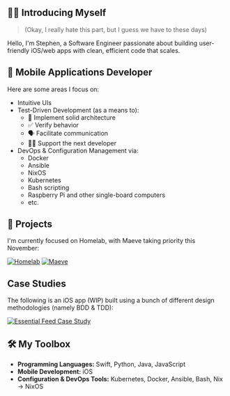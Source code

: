 ## 🙋🏻 Introducing Myself

> (Okay, I really hate this part, but I guess we have to these days)

Hello, I'm Stephen, a Software Engineer passionate about building user-friendly iOS/web apps
with clean, efficient code that scales.

## 📲 Mobile Applications Developer

Here are some areas I focus on:

- Intuitive UIs
- Test-Driven Development (as a means to):
  - 📐 Implement solid architecture
  - ✅ Verify behavior
  - 🗣️ Facilitate communication
  - 🤝🏼 Support the next developer
- DevOps & Configuration Management via:
  - Docker
  - Ansible
  - NixOS
  - Kubernetes
  - Bash scripting
  - Raspberry Pi and other single-board computers
  - etc.

## 🚀 Projects

I'm currently focused on Homelab, with Maeve taking priority this November:

[![Homelab](https://github-readme-stats.vercel.app/api/pin/?username=webdavis&repo=Homelab&theme=dracula&hide_border=true)](https://github.com/webdavis/Homelab)
[![Maeve](https://github-readme-stats.vercel.app/api/pin/?username=webdavis&repo=Maeve&theme=dracula&hide_border=true)](https://github.com/webdavis/Maeve)

## Case Studies

The following is an iOS app (WIP) built using a bunch of different design methodologies (namely BDD & TDD):

[![Essential Feed Case Study](https://github-readme-stats.vercel.app/api/pin/?username=webdavis&repo=essential-feed-case-study&theme=dracula&hide_border=true)](https://github.com/webdavis/essential-feed-case-study)

## 🛠️ My Toolbox

- **Programming Languages:** Swift, Python, Java, JavaScript
- **Mobile Development:** iOS
- **Configuration & DevOps Tools:** Kubernetes, Docker, Ansible, Bash, Nix → NixOS
